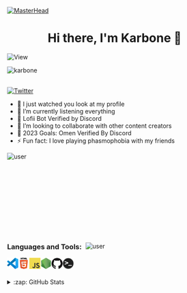 [![MasterHead](https://1.bp.blogspot.com/-7A4WynwLsMw/XbBpCXG8fHI/AAAAAAAAMt4/uOa1bpLskYgrwGbllhSu2SDj_Mig8SXJQCLcBGAsYHQ/s1600/2000_600px.gif)](https://karbone.tk)

<h1 align="center"> Hi there, I'm Karbone 👋 </h1>

![View](https://komarev.com/ghpvc/?username=karbone-dev)

<p><a href="https://ko-fi.com/karbone"> <img align="left" src="https://cdn.ko-fi.com/cdn/kofi3.png?v=3" height="36" width="125" alt="karbone" /></a></p><br><br>


[![Twitter](https://img.shields.io/twitter/follow/karbonechad?logo=twitter&style=for-the-badge)](https://twitter.com/KarboneChad)

- 🔭 I just watched you look at my profile
- 🌱 I’m currently listening everything
- 🛴 Lofii Bot Verified by Discord
- 👯 I’m looking to collaborate with other content creators
- 🥅 2023 Goals: Omen Verified By Discord
- ⚡ Fun fact: I love playing phasmophobia with my friends


<p><a href="https://discord.com/users/853646350256308244"> <img align="left" src="https://lanyard.cnrad.dev/api/853646350256308244" height="210" width="410" alt="user" /></a></p>

<p><a href="https://spotify-github-profile.vercel.app/api/view?uid=wbaftxfvwzh37p9eujc3s2m2r&redirect=true"> <img align="right" src="https://spotify-github-profile.vercel.app/api/view?uid=wbaftxfvwzh37p9eujc3s2m2r&cover_image=true&theme=compact&show_offline=false&background_color=121212" height="400" width="320" alt="user" /></a></p><br><br>

<br>
<br>
<br>
<br>
<br>
<br>
<br>
<br>

### Languages and Tools:

<img align="left" alt="Visual Studio Code" width="26px" src="https://raw.githubusercontent.com/github/explore/80688e429a7d4ef2fca1e82350fe8e3517d3494d/topics/visual-studio-code/visual-studio-code.png" />
<img align="left" alt="HTML5" width="26px" src="https://raw.githubusercontent.com/github/explore/80688e429a7d4ef2fca1e82350fe8e3517d3494d/topics/html/html.png" />
<img align="left" alt="JavaScript" width="26px" src="https://raw.githubusercontent.com/github/explore/80688e429a7d4ef2fca1e82350fe8e3517d3494d/topics/javascript/javascript.png" />
<img align="left" alt="Node.js" width="26px" src="https://raw.githubusercontent.com/github/explore/80688e429a7d4ef2fca1e82350fe8e3517d3494d/topics/nodejs/nodejs.png" />
<img align="left" alt="GitHub" width="26px" src="https://raw.githubusercontent.com/github/explore/78df643247d429f6cc873026c0622819ad797942/topics/github/github.png" />
<img align="left" alt="Terminal" width="26px" src="https://raw.githubusercontent.com/github/explore/80688e429a7d4ef2fca1e82350fe8e3517d3494d/topics/terminal/terminal.png" />

<br /> <br />

</details>

<details>
  <summary>:zap: GitHub Stats</summary>

  <img align="left" alt="Karbone GitHub Stats" src="https://github-readme-stats.vercel.app/api?username=Karbone-DEV&show_icons=true&theme=midnight-purple"/>
